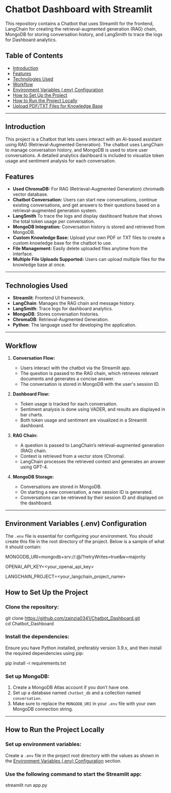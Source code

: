 # Chatbot Dashboard with Streamlit

This repository contains a Chatbot that uses Streamlit for the frontend, LangChain for creating the retrieval-augmented generation (RAG) chain, MongoDB for storing conversation history, and LangSmith to trace the logs for Dashboard analytics.

## Table of Contents
- [Introduction](#introduction)
- [Features](#features)
- [Technologies Used](#technologies-used)
- [Workflow](#workflow)
- [Environment Variables (.env) Configuration](#environment-variables-env-configuration)
- [How to Set Up the Project](#how-to-set-up-the-project)
- [How to Run the Project Locally](#how-to-run-the-project-locally)
- [Upload PDF/TXT Files for Knowledge Base](#upload-pdftxt-files-for-knowledge-base)

---

## Introduction

This project is a Chatbot that lets users interact with an AI-based assistant using RAG (Retrieval-Augmented Generation). The chatbot uses LangChain to manage conversation history, and MongoDB is used to store user conversations. A detailed analytics dashboard is included to visualize token usage and sentiment analysis for each conversation.

## Features
- **Used ChromaDB:** For RAG (Retrieval-Augmented Generation) chromadb vector database.
- **Chatbot Conversation:** Users can start new conversations, continue existing conversations, and get answers to their questions based on a retrieval-augmented generation system.
- **LangSmith** To trace the logs and display dashboard feature that shows the total token usage per conversation.
- **MongoDB Integration:** Conversation history is stored and retrieved from MongoDB.
- **Custom Knowledge Base:** Upload your own PDF or TXT files to create a custom knowledge base for the chatbot to use.
- **File Management:** Easily delete uploaded files anytime from the interface.
- **Multiple File Uploads Supported:** Users can upload multiple files for the knowledge base at once.

---

## Technologies Used

- **Streamlit**: Frontend UI framework.
- **LangChain**: Manages the RAG chain and message history.
- **LangSmith**: Trace logs for dashboard analytics.
- **MongoDB**: Stores conversation histories.
- **ChromaDB**: Retrieval-Augmented Generation.
- **Python**: The language used for developing the application.

---

## Workflow

1. **Conversation Flow:**
   - Users interact with the chatbot via the Streamlit app.
   - The question is passed to the RAG chain, which retrieves relevant documents and generates a concise answer.
   - The conversation is stored in MongoDB with the user's session ID.

2. **Dashboard Flow:**
   - Token usage is tracked for each conversation.
   - Sentiment analysis is done using VADER, and results are displayed in bar charts.
   - Both token usage and sentiment are visualized in a Streamlit dashboard.

3. **RAG Chain:**
   - A question is passed to LangChain’s retrieval-augmented generation (RAG) chain.
   - Context is retrieved from a vector store (Chroma).
   - LangChain processes the retrieved context and generates an answer using GPT-4.

4. **MongoDB Storage:**
   - Conversations are stored in MongoDB.
   - On starting a new conversation, a new session ID is generated.
   - Conversations can be retrieved by their session ID and displayed on the dashboard.

---

## Environment Variables (.env) Configuration

The `.env` file is essential for configuring your environment. You should create this file in the root directory of the project. Below is a sample of what it should contain:


MONGODB_URI=mongodb+srv://<username>:<password>@<cluster-url>/<database-name>?retryWrites=true&w=majority

OPENAI_API_KEY=<your_openai_api_key>

LANGCHAIN_PROJECT=<your_langchain_project_name>

## How to Set Up the Project

### Clone the repository:

git clone https://github.com/zainzia0341/Chatbot_Dashboard.git  
cd Chatbot_Dashboard

### Install the dependencies:

Ensure you have Python installed, preferably version 3.9.x, and then install the required dependencies using pip:

pip install -r requirements.txt

### Set up MongoDB:

1. Create a MongoDB Atlas account if you don’t have one.
2. Set up a database named `chatbot_db` and a collection named `conversation`.
3. Make sure to replace the `MONGODB_URI` in your `.env` file with your own MongoDB connection string.

---

## How to Run the Project Locally

### Set up environment variables:

Create a `.env` file in the project root directory with the values as shown in the [Environment Variables (.env) Configuration](#environment-variables-env-configuration) section.

### Use the following command to start the Streamlit app:

streamlit run app.py
